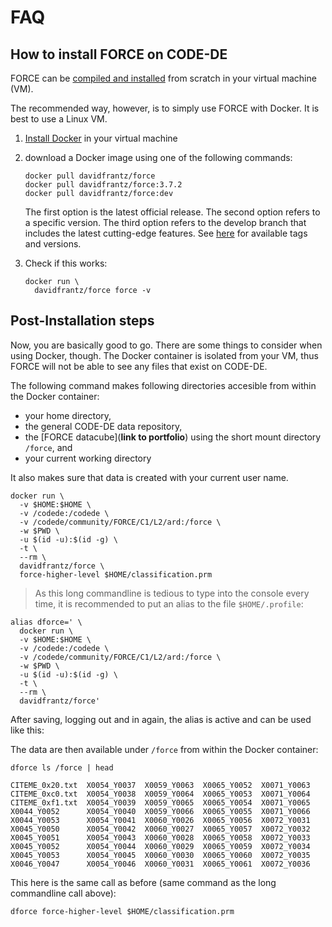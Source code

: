 # FAQ

## How to install FORCE on CODE-DE

FORCE can be [compiled and installed](https://force-eo.readthedocs.io/en/latest/setup/install.html) from scratch in your virtual machine (VM).

The recommended way, however, is to simply use FORCE with Docker.
It is best to use a Linux VM.

1) [Install Docker](https://code-de.org/de/help/?topic=faq&id=67471868) in your virtual machine

2) download a Docker image using one of the following commands:

    ```
    docker pull davidfrantz/force
    docker pull davidfrantz/force:3.7.2
    docker pull davidfrantz/force:dev
    ```

    The first option is the latest official release.
    The second option refers to a specific version.
    The third option refers to the develop branch that includes the latest cutting-edge features.
    See [here](https://hub.docker.com/repository/docker/davidfrantz/force) for available tags and versions.

3) Check if this works:

    ```
    docker run \
      davidfrantz/force force -v
    ```


## Post-Installation steps

Now, you are basically good to go.
There are some things to consider when using Docker, though.
The Docker container is isolated from your VM, thus FORCE will not be able to see any files that exist on CODE-DE.

The following command makes following directories accesible from within the Docker container:

- your home directory,
- the general CODE-DE data repository,
- the [FORCE datacube](**link to portfolio**) using the short mount directory ``/force``, and 
- your current working directory

It also makes sure that data is created with your current user name.

```
docker run \
  -v $HOME:$HOME \
  -v /codede:/codede \
  -v /codede/community/FORCE/C1/L2/ard:/force \
  -w $PWD \
  -u $(id -u):$(id -g) \
  -t \
  --rm \
  davidfrantz/force \
  force-higher-level $HOME/classification.prm
```

> As this long commandline is tedious to type into the console every time, it is recommended to put an alias to the file ``$HOME/.profile``:

```
alias dforce=' \
  docker run \
  -v $HOME:$HOME \
  -v /codede:/codede \
  -v /codede/community/FORCE/C1/L2/ard:/force \
  -w $PWD \
  -u $(id -u):$(id -g) \
  -t \
  --rm \
  davidfrantz/force'
```

After saving, logging out and in again, the alias is active and can be used like this:

The data are then available under ``/force`` from within the Docker container:

```
dforce ls /force | head
```
```
CITEME_0x20.txt  X0054_Y0037  X0059_Y0063  X0065_Y0052  X0071_Y0063
CITEME_0xc0.txt  X0054_Y0038  X0059_Y0064  X0065_Y0053  X0071_Y0064
CITEME_0xf1.txt  X0054_Y0039  X0059_Y0065  X0065_Y0054  X0071_Y0065
X0044_Y0052      X0054_Y0040  X0059_Y0066  X0065_Y0055  X0071_Y0066
X0044_Y0053      X0054_Y0041  X0060_Y0026  X0065_Y0056  X0072_Y0031
X0045_Y0050      X0054_Y0042  X0060_Y0027  X0065_Y0057  X0072_Y0032
X0045_Y0051      X0054_Y0043  X0060_Y0028  X0065_Y0058  X0072_Y0033
X0045_Y0052      X0054_Y0044  X0060_Y0029  X0065_Y0059  X0072_Y0034
X0045_Y0053      X0054_Y0045  X0060_Y0030  X0065_Y0060  X0072_Y0035
X0046_Y0047      X0054_Y0046  X0060_Y0031  X0065_Y0061  X0072_Y0036
```

This here is the same call as before (same command as the long commandline call above):

```
dforce force-higher-level $HOME/classification.prm
```

